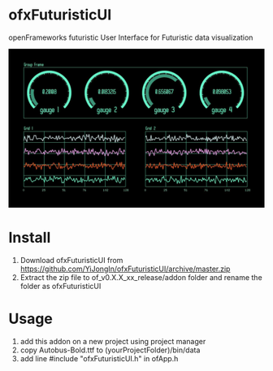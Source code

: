 # ofxFuturisticUI
openFrameworks futuristic User Interface for Futuristic data visualization

![ofxFuturisticUI screenShot](https://github.com/YiJongIn/ofxFuturisticUI/blob/master/screenShot.JPG)

# Install
1. Download ofxFuturisticUI from https://github.com/YiJongIn/ofxFuturisticUI/archive/master.zip
2. Extract the zip file to   of_v0.X.X_xx_release/addon   folder and rename the folder as ofxFuturisticUI

# Usage
1. add this addon on a new project using project manager
2. copy Autobus-Bold.ttf to (yourProjectFolder)/bin/data
3. add line   #include "ofxFuturisticUI.h"   in ofApp.h 


